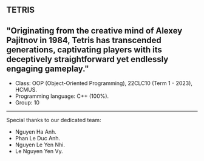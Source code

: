 TETRIS
--------------------------
"Originating from the creative mind of Alexey Pajitnov in 1984, Tetris has transcended generations, captivating players with its deceptively straightforward yet endlessly engaging gameplay."
--------------------------
- Class: OOP (Object-Oriented Programming), 22CLC10 (Term 1 - 2023), HCMUS.
- Programming language: C++ (100%).
- Group: 10
--------------------------
Special thanks to our dedicated team:
- Nguyen Ha Anh.
- Phan Le Duc Anh.
- Nguyen Le Yen Nhi.
- Le Nguyen Yen Vy.
